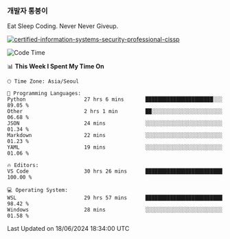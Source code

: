 ### 개발자 통붕이
Eat Sleep Coding.
Never Never Giveup.

[![certified-information-systems-security-professional-cissp](https://user-images.githubusercontent.com/44606727/157613689-acd84ec6-5f8f-4e79-89d9-a8d51f033634.png)](https://www.credly.com/badges/f394a010-85a0-450b-9136-8043af01d71c/public_url)

<!--START_SECTION:waka-->
![Code Time](http://img.shields.io/badge/Code%20Time-3%2C091%20hrs%2035%20mins-blue)

📊 **This Week I Spent My Time On** 

```text
🕑︎ Time Zone: Asia/Seoul

💬 Programming Languages: 
Python                   27 hrs 6 mins       ██████████████████████░░░   89.05 % 
Other                    2 hrs 1 min         ██░░░░░░░░░░░░░░░░░░░░░░░   06.68 % 
JSON                     24 mins             ░░░░░░░░░░░░░░░░░░░░░░░░░   01.34 % 
Markdown                 22 mins             ░░░░░░░░░░░░░░░░░░░░░░░░░   01.23 % 
YAML                     19 mins             ░░░░░░░░░░░░░░░░░░░░░░░░░   01.06 % 

🔥 Editors: 
VS Code                  30 hrs 26 mins      █████████████████████████   100.00 % 

💻 Operating System: 
WSL                      29 hrs 57 mins      █████████████████████████   98.42 % 
Windows                  28 mins             ░░░░░░░░░░░░░░░░░░░░░░░░░   01.58 % 
```


 Last Updated on 18/06/2024 18:34:00 UTC
<!--END_SECTION:waka-->
